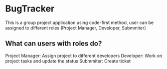 # BugTracker
This is a group project application using code-first method, user can be assigned to different roles (Project Manager, Developer, Submmiter)

## What can users with roles do?
Project Manager: Assign project to different developers
Developer: Work on project tasks and update the status
Submmiter: Create ticket

